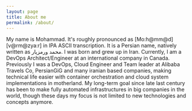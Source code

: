 ```yaml
---
layout: page
title: About me
permalink: /about/
---
```


My name is Mohammad. It's roughly pronounced as [Mo:h@mm@d] [v@rm@zya:r] in IPA ASCII transcription.
It is a Persian name, natively written as محمد ورمزیار. I was born and grew up in Iran.
Currently, I am a DevOps Architect/Engineer at an international company in Canada.
Previously I was a DevOps, Cloud Engineer and Team leader at Alibaba Travels Co, PersianGiG and many iranian based companies, making technical life easier with container orchestration and cloud system implementations in motherland.
My long-term goal since late last century has been to make fully automated infrastructures in big companies in the world,
though these days my focus is not limited to new technologies and concepts anymore.
